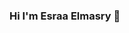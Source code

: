 ### Hi I'm Esraa Elmasry 👋

<!--
**Esraa-Elmasry/Esraa-Elmasry** is a ✨ _special_ ✨ repository because its `README.md` (this file) appears on your GitHub profile.

Here are some ideas to get you started:

- 🔭 I’m currently working on ...
- 🌱 I’m currently learning Node.Js
- 👯 I’m looking to collaborate on ...
- 🤔 I’m looking for help with ...
- 💬 Ask me about ...
- 📫 How to reach me:

- 😄 Pronouns: ...
- ⚡ Fun fact: ...
-->
